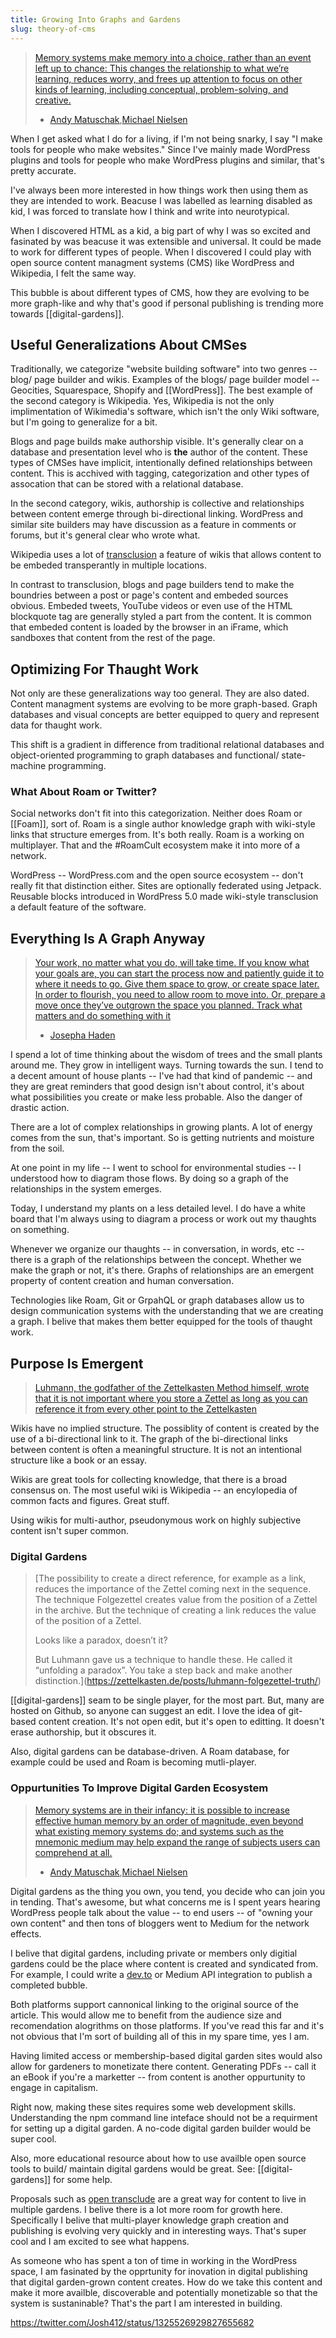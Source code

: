 ```yaml
---
title: Growing Into Graphs and Gardens
slug: theory-of-cms
---
```


> [Memory systems make memory into a choice, rather than an event left up to chance: This changes the relationship to what we’re learning, reduces worry, and frees up attention to focus on other kinds of learning, including conceptual, problem-solving, and creative.](https://numinous.productions/ttft/#summary)
 >   - [Andy Matuschak](https://andymatuschak.org),[Michael Nielsen](http://michaelnielsen.org)

When I get asked what I do for a living, if I'm not being snarky, I say "I make tools for people who make websites." Since I've mainly made WordPress plugins and tools for people who make WordPress plugins and similar, that's pretty accurate.

I've always been more interested in how things work then using them as they are intended to work. Beacuse I was labelled as learning disabled as kid, I was forced to translate how I think and write into neurotypical.

When I discovered HTML as a kid, a big part of why I was so excited and fasinated by was beacuse it was extensible and universal. It could be made to work for different types of people. When I discovered I could play with open source content managment systems (CMS) like WordPress and Wikipedia, I felt the same way.

This bubble is about different types of CMS, how they are evolving to be more graph-like and why that's good if personal publishing is trending more towards [[digital-gardens]].

## Useful Generalizations About CMSes

Traditionally, we categorize "website building software" into two genres -- blog/ page builder and wikis. Examples of the blogs/ page builder model -- Geocities, Squarespace, Shopify and [[WordPress]]. The best example of the second category is Wikipedia. Yes, Wikipedia is not the only implimentation of Wikimedia's software, which isn't the only Wiki software, but I'm going to generalize for a bit.

 Blogs and page builds make authorship visible. It's generally clear on a database and presentation level who is __the__ author of the content. These types of CMSes have implicit, intentionally defined relationships between content. This is acchived with tagging, categorization and other types of assocation that can be stored with a relational database.

  In the second category, wikis, authorship is collective and relationships between content emerge through bi-directional linking. WordPress and similar site builders may have discussion as a feature in comments or forums, but it's general clear who wrote what.
  
  Wikipedia uses a lot of [transclusion](https://en.wikipedia.org/wiki/Help:Transclusion) a feature of wikis that allows content to be embeded transperantly in multiple locations.

  In contrast to transclusion, blogs and page builders tend to make the boundries between a post or page's content and embeded sources obvious. Embeded tweets, YouTube videos or even use of the HTML blockquote tag are generally styled a part from the content. It is common that embeded content is loaded by the browser in an iFrame, which sandboxes that content from the rest of the page.

## Optimizing For Thaught Work

Not only are these generalizations way too general. They are also dated. Content managment systems are evolving to be more graph-based. Graph databases and visual concepts are better equipped to query and represent data for thaught work.

This shift is a gradient in difference from traditional relational databases and object-oriented programming to graph databases and functional/ state-machine programming.

### What About Roam or Twitter?

Social networks don't fit into this categorization. Neither does Roam or [[Foam]], sort of. Roam is a single author knowledge graph with wiki-style links that structure emerges from. It's both really. Roam is a working on multiplayer. That and the #RoamCult ecosystem make it into more of a network.

WordPress -- WordPress.com and the open source ecosystem -- don't really fit that distinction either. Sites are optionally federated using Jetpack. Reusable blocks introduced in WordPress 5.0 made wiki-style transclusion a default feature of the software.

## Everything Is A Graph Anyway

> [Your work, no matter what you do, will take time. If you know what your goals are, you can start the process now and patiently guide it to where it needs to go. Give them space to grow, or create space later. In order to flourish, you need to allow room to move into. Or, prepare a move once they’ve outgrown the space you planned. Track what matters and do something with it](https://josepha.blog/2020/09/09/gardens-are-just-zoos-for-plants-my-sabbatical-in-the-garden/)
>   - [Josepha Haden](https://josepha.blog/)

I spend a lot of time thinking about the wisdom of trees and the small plants around me. They grow in intelligent ways. Turning towards the sun. I tend to a decent amount of house plants -- I've had that kind of pandemic -- and they are great reminders that good design isn't about control, it's about what possibilities you create or make less probable. Also the danger of drastic action.

There are a lot of complex relationships in growing plants. A lot of energy comes from the sun, that's important. So is getting nutrients and moisture from the soil.

At one point in my life -- I went to school for environmental studies -- I understood how to diagram those flows. By doing so a graph of the relationships in the system emerges.

Today, I understand my plants on a less detailed level. I do have a white board that I'm always using to diagram a process or work out my thaughts on something.

Whenever we organize our thaughts -- in conversation, in words, etc -- there is a graph of the relationships between the concept. Whether we make the graph or not, it's there. Graphs of relationships are an emergent property of content creation and human conversation.

Technologies like Roam, Git or GrpahQL or graph databases allow us to design communication systems with the understanding that we are creating a graph. I belive that makes them better equipped for the tools of thaught work.

## Purpose Is Emergent

> [Luhmann, the godfather of the Zettelkasten Method himself, wrote that it is not important where you store a Zettel as long as you can reference it from every other point to the Zettelkasten](https://zettelkasten.de/posts/luhmann-folgezettel-truth/)

Wikis have no implied structure. The possiblity of content is created by the use of a bi-directional link to it. The graph of the bi-directional links between content is often a meaningful structure. It is not an intentional structure like a book or an essay.

 Wikis are great tools for collecting knowledge, that there is a broad consensus on. The most useful wiki is Wikipedia -- an encylopedia of common facts and figures. Great stuff.

Using wikis for multi-author, pseudonymous work on highly subjective content isn't super common.  

### Digital Gardens

> [The possibility to create a direct reference, for example as a link, reduces the importance of the Zettel coming next in the sequence. The technique Folgezettel creates value from the position of a Zettel in the archive. But the technique of creating a link reduces the value of the position of a Zettel.
>
> Looks like a paradox, doesn’t it?
>
> But Luhmann gave us a technique to handle these. He called it “unfolding a paradox”. You take a step back and make another distinction.](https://zettelkasten.de/posts/luhmann-folgezettel-truth/)

[[digital-gardens]] seam to be single player, for the most part. But, many are hosted on Github, so anyone can suggest an edit. I love the idea of git-based content creation. It's not open edit, but it's open to editting. It doesn't erase authorship, but it obscures it.

Also, digital gardens can be database-driven. A Roam database, for example could be used and Roam is becoming mutli-player.

### Oppurtunities To Improve Digital Garden Ecosystem

> [Memory systems are in their infancy: it is possible to increase effective human memory by an order of magnitude, even beyond what existing memory systems do; and systems such as the mnemonic medium may help expand the range of subjects users can comprehend at all.](https://numinous.productions/ttft/#summary)
 >   - [Andy Matuschak](https://andymatuschak.org),[Michael Nielsen](http://michaelnielsen.org)
 
Digital gardens as the thing you own, you tend, you decide who can join you in tending. That's awesome, but what concerns me is I spent years hearing WordPress people talk about the value -- to end users -- of "owning your own content" and then tons of bloggers went to Medium for the network effects.

I belive that digital gardens, including private or members only digitial gardens could be the place where content is created and syndicated from. For example, I could write a [dev.to](https://dev.to) or Medium API integration to publish a completed bubble.

Both platforms support cannonical linking to the original source of the article. This would allow me to benefit from the audience size and recomendation alogrithms on those platforms. If you've read this far and it's not obvious that I'm sort of building all of this in my spare time, yes I am.

Having limited access or membership-based digital garden sites would also allow for gardeners to monetizate there content. Generating PDFs -- call it an eBook if you're a marketter -- from content is another oppurtunity to engage in capitalism.

Right now, making these sites requires some web development skills. Understanding the npm command line inteface should not be a requirment for setting up a digital garden. A no-code digital garden builder would be super cool.

Also, more educational resource about how to use availble open source tools to build/ maintain digital gardens would be great. See: [[digital-gardens]] for some help.

 Proposals such as [open transclude](https://subpixel.space/entries/open-transclude/) are a great way for content to live in multiple gardens. I belive there is a lot more room for growth here. Specifically I belive that multi-player knowledge graph creation and publishing is evolving very quickly and in interesting ways. That's super cool and I am excited to see what happens.

 As someone who has spent a ton of time in working in the WordPress space, I am  fasinated by the opprtunity for inovation in digital publishing that digital garden-grown content creates. How do we take this content and make it more availble, discoverable and potentially monetizable so that the system is sustaninable? That's the part I am interested in building.

https://twitter.com/Josh412/status/1325526929827655682

